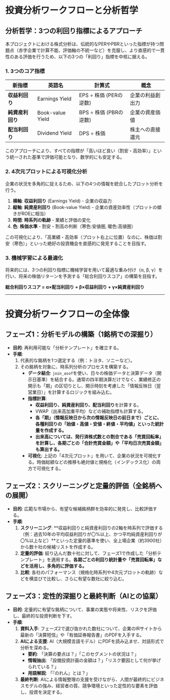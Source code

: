 # 投資分析ワークフローと分析哲学

## 分析哲学：3つの利回り指標によるアプローチ

本プロジェクトにおける株式分析は、伝統的なPERやPBRといった指標が持つ問題点（赤字企業で計算不能、評価軸の不統一など）を克服し、より直感的で一貫性のある評価を行うため、以下の3つの「利回り」指標を中核に据える。

### 1. 3つのコア指標

| 新指標 | 英語名 | 計算式 | 概念 |
|---|---|---|---|
| **収益利回り** | Earnings Yield | EPS ÷ 株価 (PERの逆数) | 企業の利益創出力 |
| **純資産利回り**| Book-value Yield| BPS ÷ 株価 (PBRの逆数) | 企業の資産価値 |
| **配当利回り** | Dividend Yield | DPS ÷ 株価 | 株主への直接還元 |

このアプローチにより、すべての指標が「高いほど良い（割安・高効率）」という統一された基準で評価可能となり、数学的にも安定する。

### 2. 4次元プロットによる可視化分析

企業の状況を多角的に捉えるため、以下の4つの情報を統合したプロット分析を行う。

1. **横軸**: **収益利回り** (Earnings Yield) - 企業の収益力
2. **縦軸**: **純資産利回り** (Book-value Yield) - 企業の資産効率性（プロットの傾きがROEに相当）
3. **時間**: **時系列の軌跡** - 業績と評価の変化
4. **色**: **株価水準** - 割安・割高の判断（寒色:安値圏, 暖色:高値圏）

この可視化により、「高業績・高効率（プロット右上に位置）なのに、株価は割安（寒色）」といった絶好の投資機会を直感的に発見することを目指す。

### 3. 機械学習による最適化

将来的には、3つの利回り指標に機械学習を用いて最適な重み付け（α, β, γ）を行い、将来の株価リターンを予測する「総合利回りスコア」の構築を目指す。

**総合利回りスコア = α×配当利回り + β×収益利回り + γ×純資産利回り**

---

# 投資分析ワークフローの全体像

## フェーズ1：分析モデルの構築（1銘柄での深掘り）

- **目的**: 再利用可能な「分析テンプレート」を確立する。
- **手順**:
    1. 代表的な銘柄を1つ選定する（例：トヨタ、ソニーなど）。
    2. その銘柄を対象に、時系列分析のプロセスを構築する。
        - **データ結合**: `join_asof`を使い、日々の株価データと決算データ（開示日基準）を結合する。通常の四半期決算だけでなく、業績修正の開示も「期」の区切りとし、開示時刻を考慮した「情報反映日（翌営業日）」を計算するロジックを組み込む。
        - **指標計算**:
            - **収益利回り、純資産利回り、配当利回り**を計算する。
            - VWAP（出来高加重平均）などの補助指標も計算する。
            - **各「期」（情報反映日から次の情報反映日の前日まで）ごとに、各種利回りの「始値・高値・安値・終値・平均値」といった統計量を作成する。**
            - **出来高については、発行済株式数との割合である「売買回転率」を計算し、各期ごとの「合計売買金額」や「平均日次売買金額」も算出する。**
        - **可視化**: 上記の「4次元プロット」を用いて、企業の状況を可視化する。時価総額などの推移も絶対値と規格化（インデックス化）の両方で可視化する。

## フェーズ2：スクリーニングと定量的評価（全銘柄への展開）

- **目的**: 広範な市場から、有望な候補銘柄群を効率的に発見し、比較評価する。
- **手順**:
    1. **スクリーニング**: **収益利回りと純資産利回りの2軸を時系列で評価する（例：過去10年の平均収益利回りが〇%以上、かつ平均純資産利回りが〇%以上など）**といった定量的基準を使い、全上場企業（約3900社）から数十社の候補リストを作成する。
    2. **定量的評価**: 絞り込んだ数十社に対して、フェーズ1で作成した「分析テンプレート」を適用する。**各期ごとの利回り統計量や「売買回転率」などを活用し、多角的に評価する。**
    3. **比較**: 各社のパフォーマンス（規格化時系列や4次元プロットの軌跡）などを横並びで比較し、さらに有望な数社に絞り込む。

## フェーズ3：定性的深掘りと最終判断（AIとの協業）

- **目的**: 定量的に有望な銘柄について、事業の実態や将来性、リスクを評価し、最終的な投資判断を下す。
- **手順**:
    1. **資料入手**: フェーズ2で選び抜かれた数社について、企業のIRサイトから最新の「決算短信」や「有価証券報告書」のPDFを入手する。
    2. **AIによる支援**: AI（大規模言語モデル）にPDFを読み込ませ、対話形式で分析を深める。
        - **要約**: 「決算の要点は？」「このセグメントの状況は？」
        - **情報抽出**: 「設備投資計画の金額は？」「リスク要因として何が挙げられている？」
        - **用語解説**: 「『のれん』とは？」
    3. **最終判断**: AIによる情報整理の支援を受けながら、人間が最終的にビジネスモデルの強み、経営者の質、競争環境といった定性的な要素を評価し、投資を決定する。
